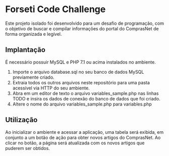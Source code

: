 # Forseti Code Challenge
Este projeto isolado foi desenvolvido para um desafio de programação, com o objetivo de buscar e compilar informações do portal do ComprasNet de forma organizada e legível.

## Implantação
É necessário possuir MySQL e PHP 7.1 ou acima instalados no ambiente.
1. Importe o arquivo database.sql no seu banco de dados MySQL previamente criado.
2. Extraia todos os outros arquivos neste repositório para uma pasta acessível via HTTP do seu ambiente.
3. Abra em um editor de texto o arquivo variables_sample.php nas linhas TODO e insira os dados de conexão do banco de dados que foi criado.
4. Altere o nome do arquivo variables_sample.php para variables.php

## Utilização
Ao inicializar o ambiente e acessar a aplicação, uma tabela será exibida, em conjunto a um botão de ação para obter novos artigos do ComprasNet.
Ao clicar no botão, a página será atualizada com os novos artigos que puderem ser obtidos.
